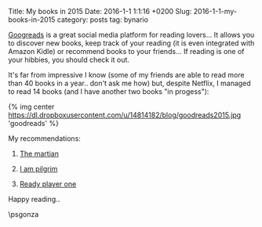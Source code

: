 Title: My books in 2015
Date: 2016-1-1 1:1:16 +0200
Slug: 2016-1-1-my-books-in-2015
category: posts
tag: bynario

[Googreads](https://www.goodreads.com) is a great social media platform for reading lovers... It allows you to discover new books, keep track of your reading (it is even integrated with Amazon Kidle) or recommend books to your friends... If reading is one of your hibbies, you should check it out.
 
It's far from impressive I know (some of my friends are able to read more than 40 books in a year.. don't ask me how) but, despite Netflix, I managed to read 14 books (and I have another two books "in progess"):

{% img center https://dl.dropboxusercontent.com/u/14814182/blog/goodreads2015.jpg  'goodreads' %}

My recommendations:

1) [The martian](https://www.goodreads.com/book/show/18007564-the-martian)

2) [I am pilgrim](https://www.goodreads.com/book/show/18144124-i-am-pilgrim)

3) [Ready player one](https://www.goodreads.com/book/show/9969571-ready-player-one)

Happy reading..

\\psgonza

